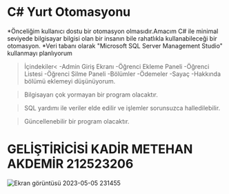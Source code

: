 # C# Yurt Otomasyonu
*Önceliğim kullanıcı dostu bir otomasyon olmasıdır.Amacım C# ile minimal seviyede bilgisayar bilgisi olan bir insanın bile rahatlıkla kullanabileceği bir otomasyon.
*Veri tabanı olarak "Microsoft SQL Server Management Studio" kullanmayı planlıyorum
>İçindekiler<
-Admin Giriş Ekranı
-Öğrenci Ekleme Paneli
-Öğrenci Listesi
-Öğrenci Silme Paneli
-Bölümler
-Ödemeler
-Sayaç
-Hakkında bölümü eklemeyi düşünüyorum.

>Bilgisayarı çok yormayan bir program olacaktır.

> SQL yardımı ile veriler elde edilir ve işlemler sorunsuzca halledilebilir.

>Güncellenebilir bir program olacaktır.



# GELİŞTİRİCİSİ KADİR METEHAN AKDEMİR 212523206


![Ekran görüntüsü 2023-05-05 231455](https://user-images.githubusercontent.com/115811565/236560569-e3da91b9-b48c-4d4c-b333-990e657b214a.png)
